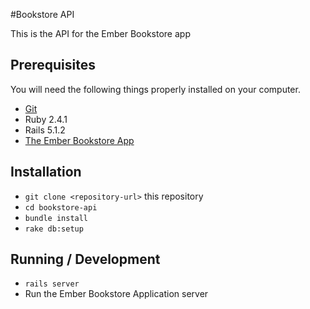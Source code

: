 #Bookstore API

This is the API for the Ember Bookstore app

## Prerequisites

You will need the following things properly installed on your computer.

* [Git](https://git-scm.com/)
* Ruby 2.4.1
* Rails 5.1.2
* [The Ember Bookstore App](https://github.com/thestrabusiness/bookstore/edit/master/README.md)

## Installation

* `git clone <repository-url>` this repository
* `cd bookstore-api`
* `bundle install`
* `rake db:setup`


## Running / Development
* `rails server`
* Run the Ember Bookstore Application server

